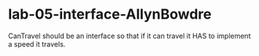 # lab-05-interface-AllynBowdre
CanTravel should be an interface so that if it can travel it HAS to implement a speed it travels.
